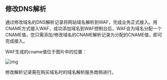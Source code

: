 ## 修改DNS解析

通过修改域名的DNS解析记录将网站域名解析到WAF，完成业务正式接入。用CNAME方式接入WAF，成功添加域名到WAF控制台后，WAF会为域名分配一个CNAME值，您只需添加/修改域名的CNAME解析记录为分配的CNAME值，即可完成接入。

WAF生成的cname值位于图片中的位置：

![img](https://github.com/jdcloudcom/cn/blob/edit/image/waf-img/%E5%BF%AB%E9%80%9F%E5%85%A5%E9%97%A8-4%E4%BF%AE%E6%94%B9DNS%E8%A7%A3%E6%9E%90.png)

修改解析记录需在购买域名时的域名解析服务商侧进行。

 
